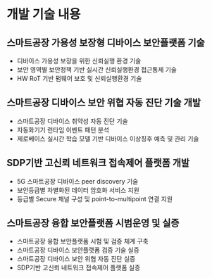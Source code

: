# 개발 기술 내용
## 스마트공장 가용성 보장형 디바이스 보안플랫폼 기술
   - 디바이스 가용성 보장을 위한 신뢰실행 환경 기술
   - 보안 영역별 보안정책 기반 실시간 신뢰실행환경 접근통제 기술
   - HW RoT 기반 펌웨어 보호 및 신뢰실행환경 기술
## 스마트공장 디바이스 보안 위협 자동 진단 기술 개발
   - 스마트공장 디바이스 취약성 자동 진단 기술
   - 자동화기기 런타임 이벤트 패턴 분석
   - 제로베이스 실시간 학습 모델 기반 디바이스 이상징후 예측 및 관리 기술
## SDP기반 고신뢰 네트워크 접속제어 플랫폼 개발
   - 5G 스마트공장 디바이스 peer discovery 기술
   - 보안등급별 차별화된 데이터 암호화 서비스 지원
   - 등급별 Secure 채널 구성 및 point-to-multipoint 연결 지원

## 스마트공장 융합 보안플랫폼 시범운영 및 실증
   - 스마트공장 융합 보안플랫폼 시험 및 검증 체계 구축
   - 스마트공장 디바이스 보안플랫폼 검증 기술 실증
   - 스마트공장 디바이스 보안 위협 자동 진단 실증
   - SDP기반 고신뢰 네트워크 접속제어 플랫폼 실증
